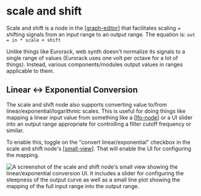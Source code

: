 # scale and shift

Scale and shift is a node in the [[graph-editor]] that facilitates scaling + shifting signals from an input range to an output range.  The equation is: `out = in * scale + shift`

Unlike things like Eurorack, web synth doesn't normalize its signals to a single range of values (Eurorack uses one volt per octave for a lot of things).  Instead, various components/modules output values in ranges applicable to them.

## Linear <-> Exponential Conversion

The scale and shift node also supports converting value to/from linear/exponential/logarithmic scales.  This is useful for doing things like mapping a linear input value from something like a [[lfo-node]] or a UI slider into an output range appropriate for controlling a filter cutoff frequency or similar.

To enable this, toggle on the "convert linear/exponential" checkbox in the scale and shift node's [[small-view]].  That will enable the UI for configuring the mapping.

![A screenshot of the scale and shift node's small view showing the linear/exponential conversion UI.  It includes a slider for configuring the steepness of the output curve as well as a small line plot showing the mapping of the full input range into the output range.](https://i.ameo.link/bsi.png)

[//begin]: # "Autogenerated link references for markdown compatibility"
[graph-editor]: graph-editor "graph editor"
[lfo-node]: lfo-node "lfo-node"
[small-view]: small-view "small-view"
[//end]: # "Autogenerated link references"
